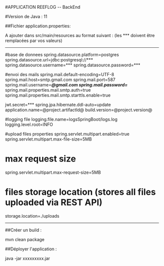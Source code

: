 #APPLICATION REEFLOG -- BackEnd

#Version de Java : 11

##Fichier application.properties:

A ajouter dans src/main/resources au format suivant  : (les *** doivent être remplacées par vos valeurs)

********
#base de donnees
spring.datasource.platform=postgres
spring.datasource.url=jdbc:postgresql://***
spring.datasource.username=***
spring.datasource.password=***

#envoi des mails
spring.mail.default-encoding=UTF-8
spring.mail.host=smtp.gmail.com
spring.mail.port=587
spring.mail.username=***@gmail.com
spring.mail.password=***
spring.mail.properties.mail.smtp.auth=true
spring.mail.properties.mail.smtp.starttls.enable=true


jwt.secret=***
spring.jpa.hibernate.ddl-auto=update
application.name=@project.artifactId@
build.version=@project.version@

#logging file
logging.file.name=logsSpringBoot/logs.log
logging.level.root=INFO


#upload files properties
spring.servlet.multipart.enabled=true
spring.servlet.multipart.max-file-size=5MB
# max request size
spring.servlet.multipart.max-request-size=5MB
# files storage location (stores all files uploaded via REST API)
storage.location=./uploads

***

##Créer un build : 

mvn clean package

##Déployer l'application :

java -jar xxxxxxxxx.jar
